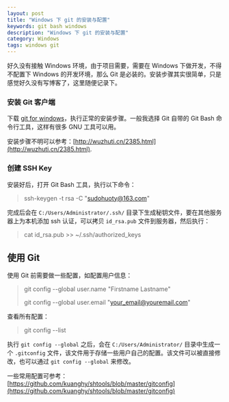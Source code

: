 ```yaml
---
layout: post
title: "Windows 下 git 的安装与配置"
keywords: git bash windows
description: "Windows 下 git 的安装与配置"
category: Windows
tags: windows git
---
```


好久没有接触 Windows 环境，由于项目需要，需要在 Windows 下做开发，不得不配置下 Windows 的开发环境，那么 Git 是必装的。安装步骤其实很简单，只是感觉好久没有写博客了，这里随便记录下。

### 安装 Git 客户端

下载 [git for windows](https://git-scm.com/downloads)，执行正常的安装步骤。一般我选择 Git 自带的 Git Bash 命令行工具，这样有很多 GNU 工具可以用。

安装步骤不明可以参考：[http://wuzhuti.cn/2385.html](http://wuzhuti.cn/2385.html).

### 创建 SSH Key

安装好后，打开 Git Bash 工具，执行以下命令：

> ssh-keygen -t rsa -C "sudohuoty@163.com" 

完成后会在 `C:/Users/Administrator/.ssh/` 目录下生成秘钥文件，要在其他服务器上为本机添加 ssh 认证，可以拷贝 `id_rsa.pub` 文件到服务器，然后执行：

> cat id_rsa.pub >> ~/.ssh/authorized_keys

## 使用 Git

使用 Git 前需要做一些配置，如配置用户信息：

> git config --global user.name "Firstname Lastname"
> 
> git config --global user.email "your_email@youremail.com"

查看所有配置：

> git config --list

执行 `git config --global` 之后，会在 `C:/Users/Administrator/` 目录中生成一个 `.gitconfig` 文件，该文件用于存储一些用户自己的配置。该文件可以被直接修改，也可以通过 `git config --global` 来修改。

一些常用配置可参考：[https://github.com/kuanghy/shtools/blob/master/gitconfig](https://github.com/kuanghy/shtools/blob/master/gitconfig)


